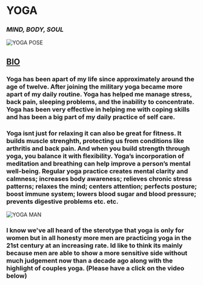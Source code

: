 #                   **YOGA**

###           ***MIND, BODY, SOUL***

![YOGA POSE](https://oneikasyogalife.files.wordpress.com/2013/01/185765_455305647851590_2029549353_n.jpg)

## [**BIO**](https://github.com/kharris157/kharris157.github.io/blob/master/bio.md)


### Yoga has been apart of my life since approximately around the age of twelve. After joining the military yoga became more apart of my daily routine. Yoga has helped me manage stress, back pain, sleeping problems, and the inability to concentrate. Yoga has been very effective in helping me with coping skills and has been a big part of my daily practice of self care. 

### Yoga isnt just for relaxing it can also be great for fitness. It builds muscle strenghth, protecting us from conditions like arthritis and back pain. And when you build strength through yoga, you balance it with flexibility. Yoga’s incorporation of meditation and breathing can help improve a person’s mental well-being. Regular yoga practice creates mental clarity and calmness; increases body awareness; relieves chronic stress patterns; relaxes the mind; centers attention; perfects posture; boost immune system; lowers blood sugar and blood pressure; prevents digestive problems etc. etc. 

![YOGA MAN](https://instagram.com/p/4rOe1JKy1q/?utm_source=ig_embed&utm_campaign=embed_ufi_control.jpg)


### I know we've all heard of the sterotype that yoga is only for women but in all honesty more men are practicing yoga in the 21st century at an increasing rate. Id like to think its mainly because men are able to show a more sensitive side without much judgement now than a decade ago along with the highlight of couples yoga. (Please have a click on the video below)
